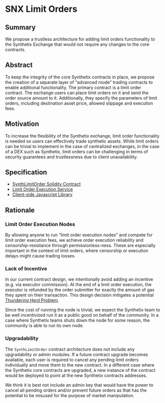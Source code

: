 # SNX Limit Orders

## Summary
We propose a trustless architecture for adding limit orders functionality to the Synthetix Exchange that would not require any changes to the core contracts.

## Abstract
To keep the integrity of the core Synthetix contracts in place, we propose the creation of a separate layer of “advanced mode” trading contracts to enable additional functionality. The primary contract is a limit order contract. The exchange users can place limit orders on it and send the order source amount to it. Additionally, they specify the parameters of limit orders, including destination asset price, allowed slippage and execution fees.

## Motivation
To increase the flexibility of the Synthetix exchange, limit order functionality is needed so users can effectively trade synthetic assets.
While limit orders can be trivial to implement in the case of centralized exchanges, in the case of a DEX such as Synthetix, limit orders can be challenging in terms of security guarantees and trustlessness due to client unavailability.

## Specification

* [SynthLimitOrder Solidity Contract](specs/Contract.md)
* [Limit Order Execution Service](specs/Service.md)
* [Client-side Javascript Library](specs/Library.md)


## Rationale
<!--The rationale fleshes out the specification by describing what motivated the design and why particular design decisions were made. It should describe alternate designs that were considered and related work, e.g. how the feature is supported in other languages. The rationale may also provide evidence of consensus within the community, and should discuss important objections or concerns raised during discussion.-->
### Limit Order Execution Nodes
By allowing anyone to run “limit order execution nodes” and compete for limit order execution fees, we achieve order execution reliability and censorship-resistance through permissionless-ness. These are especially important in the context of limit orders, where censorship or execution delays might cause trading losses.

### Lack of Incentive
In our current contract design, we intentionally avoid adding an incentive (e.g. via executor commission). At the end of a limit order execution, the executor is refunded by the order submitter for exactly the amount of gas they spent on their transaction.
This design decision mitigates a potential [Thundering Herd Problem](https://en.wikipedia.org/wiki/Thundering_herd_problem).

Since the cost of running the node is trivial, we expect the Synthetix team to be well incentivized run it as a public good on behalf of the community. In a case where Synthetix teams shuts down the node for some reason, the community is able to run its own node.

### Upgradability
The `SynthLimitOrder` contract architecture does not include any upgradability or admin modules. If a future contract upgrade becomes available, each user is required to cancel any pending limit orders individually and move them to the new contract. In a different case where the Synthetix core contracts are upgraded, a new instance of the contract would be deployed to point at the new Synthetix contracts addresses.

We think it is best not include an admin key that would have the power to cancel all pending orders and/or prevent future orders as that has the potential to be misused for the purpose of market manipulation.

